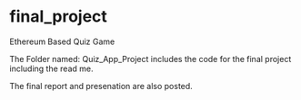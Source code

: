 # final_project
Ethereum Based Quiz Game

The Folder named: Quiz_App_Project includes the code for the final project including the read me. 

The final report and presenation are also posted. 
